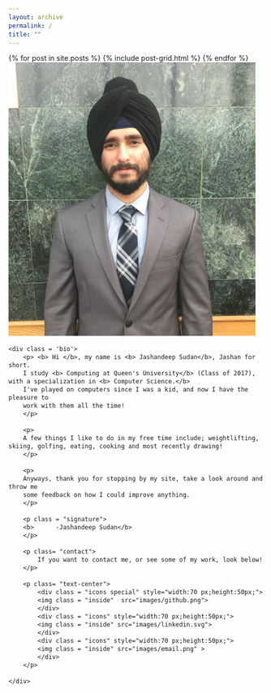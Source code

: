 ```yaml
---
layout: archive
permalink: /
title: ""
---
```




<div class="tiles">
{% for post in site.posts %}
	{% include post-grid.html %}
{% endfor %}
</div><!-- /.tiles -->

<div class = 'container'>
	<div class='profile'>
		<img src="images/profile.jpg" style="width:420 px;height:540px;">
	</div>

	<div class = 'bio'>
		<p> <b> Hi </b>, my name is <b> Jashandeep Sudan</b>, Jashan for short. 
		I study <b> Computing at Queen's University</b> (Class of 2017), with a specialization in <b> Computer Science.</b>
		I've played on computers since I was a kid, and now I have the pleasure to
		work with them all the time!
		</p>

		<p>
		A few things I like to do in my free time include; weightlifting, skiing, golfing, eating, cooking and most recently drawing!
		</p>

		<p>
		Anyways, thank you for stopping by my site, take a look around and throw me
		some feedback on how I could improve anything.
		</p>

		<p class = "signature">
		<b>      -Jashandeep Sudan</b>
		</p>

		<p class= "contact">
			If you want to contact me, or see some of my work, look below!
		</p>

		<p class= "text-center">
			<div class = "icons special" style="width:70 px;height:50px;">
			<img class = "inside"  src="images/github.png">
			</div>
			<div class = "icons" style="width:70 px;height:50px;">
			<img class = "inside" src="images/linkedin.svg">
			</div>
			<div class = "icons" style="width:70 px;height:50px;">
			<img class = "inside" src="images/email.png" >
			</div>
		</p>

	</div>
</div>